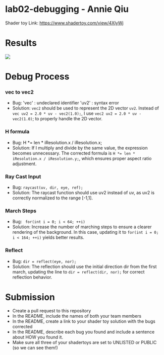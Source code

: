 # lab02-debugging - Annie Qiu
Shader toy Link: https://www.shadertoy.com/view/4XlyWj

# Results
![](Result.gif)

# Debug Process

### vec to vec2
- Bug: 'vec' : undeclared identifier 'uv2' : syntax error
- Solution: `vec2` should be used to represent the 2D vector `uv2`. Instead of `vec uv2 = 2.0 * uv - vec2(1.0);`, I use `vec2 uv2 = 2.0 * uv - vec2(1.0)`; to properly handle the 2D vector.

### H formula
- Bug:  H *= len * iResolution.x / iResolution.x;
- Solution: If I multiply and divide by the same value, the expression becomes unnecessary. The corrected formula is `H *= len * iResolution.x / iResolution.y;`, which ensures proper aspect ratio adjustment.

### Ray Cast Input
- Bug: `raycast(uv, dir, eye, ref);`
- Solution: The raycast function should use uv2 instead of uv, as uv2 is correctly normalized to the range [-1,1].

### March Steps
- Bug: ` for(int i = 0; i < 64; ++i)`
- Solution: Increase the number of marching steps to ensure a clearer rendering of the background. In this case, updating it to `for(int i = 0; i < 164; ++i)` yields better results.

### Reflect
- Bug: `dir = reflect(eye, nor);`
- Solution: The reflection should use the initial direction dir from the first march, updating the line to `dir = reflect(dir, nor);` for correct reflection behavior.


# Submission
- Create a pull request to this repository
- In the README, include the names of both your team members
- In the README, create a link to your shader toy solution with the bugs corrected
- In the README, describe each bug you found and include a sentence about HOW you found it.
- Make sure all three of your shadertoys are set to UNLISTED or PUBLIC (so we can see them!)
